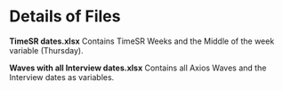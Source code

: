 

# Details of Files
**TimeSR dates.xlsx**
Contains TimeSR Weeks and the Middle of the week variable (Thursday).

**Waves with all Interview dates.xlsx** 
Contains all Axios Waves and the Interview dates as variables.




